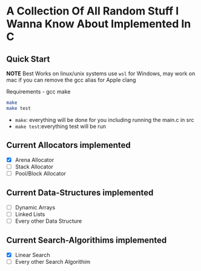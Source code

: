 # A Collection Of All Random Stuff I Wanna Know About Implemented In C

## Quick Start

**NOTE** Best Works on linux/unix systems use `wsl` for Windows, may work on mac if you can remove the gcc alias for Apple clang

Requirements - gcc make

```sh
make
make test
```

- `make`: everything will be done for you including running the main.c in src
- `make test`:everything test will be run 

## Current Allocators implemented
- [x] Arena Allocator
- [ ] Stack Allocator
- [ ] Pool/Block Allocator

## Current Data-Structures implemented
- [ ] Dynamic Arrays
- [ ] Linked Lists
- [ ] Every other Data Structure

## Current Search-Algorithims implemented
- [x] Linear Search
- [ ] Every other Search Algorithim 

